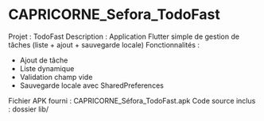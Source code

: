 # CAPRICORNE_Sefora_TodoFast
Projet : TodoFast
Description : Application Flutter simple de gestion de tâches (liste + ajout + sauvegarde locale)
Fonctionnalités :
- Ajout de tâche
- Liste dynamique
- Validation champ vide
- Sauvegarde locale avec SharedPreferences

Fichier APK fourni : CAPRICORNE_Séfora_TodoFast.apk
Code source inclus : dossier lib/
